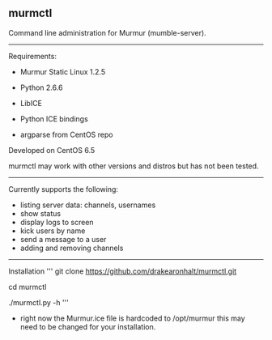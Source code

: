 ## murmctl

Command line administration for Murmur (mumble-server).

* * *
Requirements:

* Murmur Static Linux 1.2.5

* Python 2.6.6

* LibICE

* Python ICE bindings

* argparse from CentOS repo

Developed on CentOS 6.5

murmctl may work with other versions and distros but has not been tested.

* * *

Currently supports the following:
* listing server data: channels, usernames
* show status
* display logs to screen
* kick users by name
* send a message to a user
* adding and removing channels

* * * 
Installation
'''
git clone https://github.com/drakearonhalt/murmctl.git

cd murmctl

./murmctl.py -h
'''
* right now the Murmur.ice file is hardcoded to /opt/murmur this may need to be changed for your installation.
